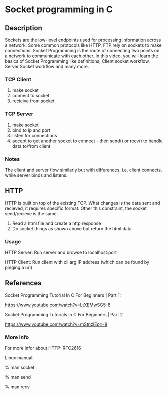# Socket programming in C

## Description

Sockets are the low-level endpoints used for processing information across a network. Some common protocols like HTTP, FTP rely on sockets to make connections. Socket Programming is the route of connecting two points on a network to communicate with each other. In this video, you will learn the basics of Socket Programming like definitions, Client socket workflow, Server Socket workflow and many more.

### TCP Client

1. make socket
2. connect to socket
3. recieive from socket

### TCP Server

1. make socket
2. bind to ip and port
3. listen for connections
4. accept to get another socket to connect - then send() or recv() to handle data to/from client

### Notes

The client and server flow similarly but with differences, i.e. client connects, while server binds and listens.

## HTTP

HTTP is built on top of the existing TCP. What changes is the data sent and recieved, it requires specific format. Other this constraint, the socket send/recieve is the same.

1. Read a html file and create a http response
2. Do socket things as shown above but return the html data

### Usage

HTTP Server: Run server and browse to localhost:port

HTTP Client: Run client with cli arg IP address (which can be found by pinging a url)

## References

Socket Programming Tutorial In C For Beginners | Part 1:

https://www.youtube.com/watch?v=LtXEMwSG5-8

Socket Programming Tutorials In C For Beginners | Part 2

https://www.youtube.com/watch?v=mStnzIEprH8

### More Info

For more infor about HTTP: RFC2616

Linux manual:

% man socket

% man send

% man recv
